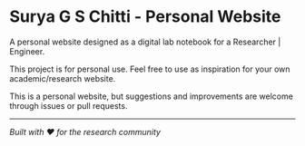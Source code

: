 # Surya G S Chitti - Personal Website

A personal website designed as a digital lab notebook for a Researcher | Engineer.

This project is for personal use. Feel free to use as inspiration for your own academic/research website.

This is a personal website, but suggestions and improvements are welcome through issues or pull requests.

---

*Built with ❤️ for the research community*

